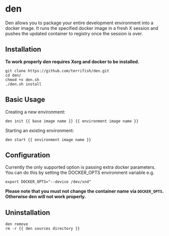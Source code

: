 # den

Den allows you to package your entire development environment into a docker image. It runs the specified docker image
in a fresh X session and pushes the updated container to registry once the session is over.

## Installation

**To work properly den requires Xorg and docker to be installed.**

```
git clone https://github.com/terrifish/den.git
cd den/
chmod +x den.sh
./den.sh install
```

## Basic Usage

Creating a new environment:

```
den init {{ base image name }} {{ environment image name }}
```

Starting an existing environment:

```
den start {{ environment image name }}
```

## Configuration

Currently the only supported option is passing extra docker parameters. You can do this by setting the DOCKER_OPTS
environment variable e.g.

```
export DOCKER_OPTS="--device /dev/snd"
```

**Please note that you must not change the container name via `DOCKER_OPTS`. Otherwise den will not work properly.**

## Uninstallation

```
den remove
rm -r {{ den sources directory }}
```
